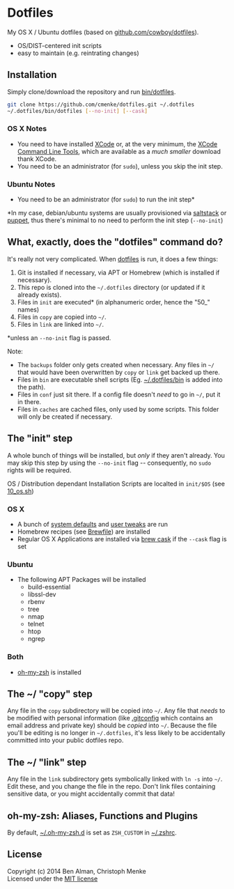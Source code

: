 # Dotfiles

My OS X / Ubuntu dotfiles (based on [github.com/cowboy/dotfiles](https://github.com/cowboy/dotfiles)).

* OS/DIST-centered init scripts
* easy to maintain (e.g. reintrating changes)


## Installation

Simply clone/download the repository and run [bin/dotfiles][dotfiles].

```sh
git clone https://github.com/cmenke/dotfiles.git ~/.dotfiles
~/.dotfiles/bin/dotfiles [--no-init] [--cask]
```

### OS X Notes

* You need to have installed [XCode](https://developer.apple.com/downloads/index.action?=xcode) or, at the very minimum, the [XCode Command Line Tools](https://developer.apple.com/downloads/index.action?=command%20line%20tools), which are available as a _much smaller_ download thank XCode.
* You need to be an administrator (for `sudo`), unless you skip the init step.

### Ubuntu Notes

* You need to be an administrator (for `sudo`) to run the init step*

*In my case, debian/ubuntu systems are usually provisioned via [saltstack](https://github.com/saltstack/salt) or [puppet](https://github.com/puppetlabs/puppet), thus there's minimal to no need to perform the init step (`--no-init`)


## What, exactly, does the "dotfiles" command do?

It's really not very complicated. When [dotfiles][dotfiles] is run, it does a few things:

1. Git is installed if necessary, via APT or Homebrew (which is installed if necessary).
2. This repo is cloned into the `~/.dotfiles` directory (or updated if it already exists).
3. Files in `init` are executed* (in alphanumeric order, hence the "50_" names)
4. Files in `copy` are copied into `~/`.
5. Files in `link` are linked into `~/`.

*unless an `--no-init` flag is passed.

Note:

* The `backups` folder only gets created when necessary. Any files in `~/` that would have been overwritten by `copy` or `link` get backed up there.
* Files in `bin` are executable shell scripts (Eg. [~/.dotfiles/bin][bin] is added into the path).
* Files in `conf` just sit there. If a config file doesn't _need_ to go in `~/`, put it in there.
* Files in `caches` are cached files, only used by some scripts. This folder will only be created if necessary.

[dotfiles]: bin/dotfiles
[bin]: bin

## The "init" step
A whole bunch of things will be installed, but _only_ if they aren't already. You may skip this step by using the `--no-init` flag -- consequently, no `sudo` rights will be required.

OS / Distribution dependant Installation Scripts are localted in `init/$OS` (see [10_os.sh](init/10_os.sh))

### OS X

* A bunch of [system defaults][osx_system] and [user tweaks][osx_user] are run
* Homebrew recipes (see [Brewfile][brewfile]) are installed
* Regular OS X Applications are installed via [brew cask][osx_cask] if the `--cask` flag is set

[osx_system]: init/osx/10_system_defaults.sh
[osx_user]: init/osx/20_user_defaults.sh
[osx_cask]: init/osx/45_packages-cask.sh
[brewfile]: conf/osx/Brewfile

### Ubuntu
* The following APT Packages will be installed
  * build-essential
  * libssl-dev
  * rbenv
  * tree
  * nmap
  * telnet
  * htop
  * ngrep

### Both
* [oh-my-zsh](#oh-my-zsh) is installed

## The ~/ "copy" step
Any file in the `copy` subdirectory will be copied into `~/`. Any file that _needs_ to be modified with personal information (like [.gitconfig](copy/.gitconfig) which contains an email address and private key) should be _copied_ into `~/`. Because the file you'll be editing is no longer in `~/.dotfiles`, it's less likely to be accidentally committed into your public dotfiles repo.

## The ~/ "link" step
Any file in the `link` subdirectory gets symbolically linked with `ln -s` into `~/`. Edit these, and you change the file in the repo. Don't link files containing sensitive data, or you might accidentally commit that data!

<a name="oh-my-zsh"></a>
## oh-my-zsh: Aliases, Functions and Plugins
By default, [~/.oh-my-zsh.d](link/.oh-my-zsh.d) is set as `ZSH_CUSTOM` in [~/.zshrc](link/.zshrc).

## License
Copyright (c) 2014 Ben Alman, Christoph Menke<br>
Licensed under the [MIT license](http://opensource.org/licenses/MIT/)

